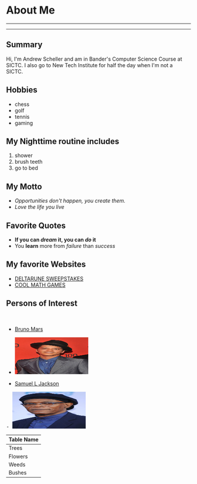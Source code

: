 # About Me
---
 
---
## Summary



Hi, I'm Andrew Scheller and am in Bander's Computer Science Course at SICTC. I also go to New Tech Institute for half the day when I'm not a SICTC. 

Hobbies
-

- chess
- golf
- tennis
- gaming

My Nighttime routine includes
-
1. shower
2. brush teeth
3. go to bed

## My Motto
- *Opportunities don't happen, you create them.*
- <i>_Love the life you live_</i>

## Favorite Quotes
- <b>If you can *dream* it, you can *do* it</b>
- You __learn__ more from *failure* than *success*

## My favorite Websites
- [DELTARUNE SWEEPSTAKES](https://deltarune.com/sweepstakes/)
- [COOL MATH GAMES](https://coolmathgames.com)

## Persons of Interest

[1]: https://www.brunomars.com/

[2]: https://www.imdb.com/name/nm0000168/
<kbd><br>
- [Bruno Mars][1]
- <img src="https://github.com/AndrewScheller2006/MarkDown/blob/master/img/bruno.jpg" height="100px" width="200px"></kbd><br>

- [Samuel L Jackson][2]<br>
<kbd>
- <img src="https://github.com/AndrewScheller2006/MarkDown/blob/master/img/samljack.jpeg" height="100px" width="200px"></kbd><br>


| Table Name |
| ---        |
|Trees       |
|Flowers     |
|Weeds       |
|Bushes      |
